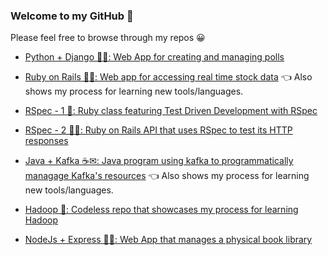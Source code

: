 ### Welcome to my GitHub 👋
Please feel free to browse through my repos 😀

- [Python + Django 🐍🚀: Web App for creating and managing polls](https://github.com/johnobla/polls-project)

- [Ruby on Rails 💎🚆: Web app for accessing real time stock data](https://github.com/johnobla/stocking) 👈 Also shows my process for learning new tools/languages.

- [RSpec - 1 💎: Ruby class featuring Test Driven Development with RSpec](https://github.com/johnobla/tdd)

- [RSpec - 2 💎🚆: Ruby on Rails API that uses RSpec to test its HTTP responses](https://github.com/johnobla/tdd2)

- [Java + Kafka ☕✉: Java program using kafka to programmatically managage Kafka's resources](https://github.com/johnobla/kafka) 👈 Also shows my process for learning new tools/languages.

- [Hadoop 🐘: Codeless repo that showcases my process for learning Hadoop](https://github.com/johnobla/hadoop)

- [NodeJs + Express 🏃‍♂️: Web App that manages a physical book library](https://github.com/johnobla/express-locallibrary-tutorial)
